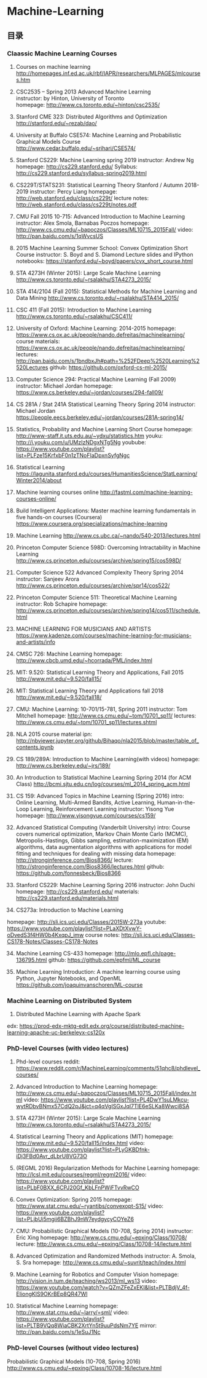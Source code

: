 # Machine-Learning

## 目录

### Claassic Machine Learning Courses
1. Courses on machine learning <br />
http://homepages.inf.ed.ac.uk/rbf/IAPR/researchers/MLPAGES/mlcourses.htm <br />

2. CSC2535 – Spring 2013 Advanced Machine Learning <br />
instructor: by Hinton, University of Toronto <br />
homepage: http://www.cs.toronto.edu/~hinton/csc2535/

3. Stanford CME 323: Distributed Algorithms and Optimization
http://stanford.edu/~rezab/dao/

4. University at Buffalo CSE574: Machine Learning and Probabilistic Graphical Models Course
http://www.cedar.buffalo.edu/~srihari/CSE574/

5. Stanford CS229: Machine Learning spring 2019 
instructor: Andrew Ng
homepage: http://cs229.stanford.edu/
Syllabus: http://cs229.stanford.edu/syllabus-spring2019.html

6. CS229T/STATS231: Statistical Learning Theory   Stanford / Autumn 2018-2019 
instructor: Percy Liang
homepage: http://web.stanford.edu/class/cs229t/
lecture notes: http://web.stanford.edu/class/cs229t/notes.pdf

7. CMU Fall 2015 10-715: Advanced Introduction to Machine Learning
instructor: Alex Smola, Barnabas Poczos
homepage: http://www.cs.cmu.edu/~bapoczos/Classes/ML10715_2015Fall/
video: http://pan.baidu.com/s/1qWvcsUS

8. 2015 Machine Learning Summer School: Convex Optimization Short Course
instructor: S. Boyd and S. Diamond
Lecture slides and IPython notebooks: https://stanford.edu/~boyd/papers/cvx_short_course.html

9. STA 4273H (Winter 2015): Large Scale Machine Learning
http://www.cs.toronto.edu/~rsalakhu/STA4273_2015/

10. STA 414/2104 (Fall 2015): Statistical Methods for Machine Learning and Data Mining
http://www.cs.toronto.edu/~rsalakhu/STA414_2015/

11. CSC 411 (Fall 2015): Introduction to Machine Learning
http://www.cs.toronto.edu/~rsalakhu/CSC411/

12. University of Oxford: Machine Learning: 2014-2015
homepage: https://www.cs.ox.ac.uk/people/nando.defreitas/machinelearning/
course materials: https://www.cs.ox.ac.uk/people/nando.defreitas/machinelearning/
lectures: http://pan.baidu.com/s/1bndbxJh#path=%252FDeep%2520Learning%2520Lectures
github: https://github.com/oxford-cs-ml-2015/

13. Computer Science 294: Practical Machine Learning (Fall 2009)
instructor: Michael Jordan
homepage: https://www.cs.berkeley.edu/~jordan/courses/294-fall09/

14. CS 281A / Stat 241A Statistical Learning Theory  Spring 2014
instructor: Michael Jordan
https://people.eecs.berkeley.edu/~jordan/courses/281A-spring14/

15. Statistics, Probability and Machine Learning Short Course
homepage: http://www-staff.it.uts.edu.au/~ydxu/statistics.htm
youku: http://i.youku.com/u/UMzIzNDgxNTg5Ng
youbube: https://www.youtube.com/playlist?list=PLFze15KrfxbF0n1zTNoFIaDpxnSyfgNgc

16. Statistical Learning
https://lagunita.stanford.edu/courses/HumanitiesScience/StatLearning/Winter2014/about

16. Machine learning courses online
http://fastml.com/machine-learning-courses-online/

17. Build Intelligent Applications: Master machine learning fundamentals in five hands-on courses (Coursera)
https://www.coursera.org/specializations/machine-learning

18. Machine Learning
http://www.cs.ubc.ca/~nando/540-2013/lectures.html

19. Princeton Computer Science 598D: Overcoming Intractability in Machine Learning
http://www.cs.princeton.edu/courses/archive/spring15/cos598D/

20. Computer Science 522 Advanced Complexity Theory Spring 2014
instructor: Sanjeev Arora
http://www.cs.princeton.edu/courses/archive/spr14/cos522/

21. Princeton Computer Science 511: Theoretical Machine Learning
instructor: Rob Schapire
homepage: http://www.cs.princeton.edu/courses/archive/spring14/cos511/schedule.html

22. MACHINE LEARNING FOR MUSICIANS AND ARTISTS
https://www.kadenze.com/courses/machine-learning-for-musicians-and-artists/info

23. CMSC 726: Machine Learning
homepage: http://www.cbcb.umd.edu/~hcorrada/PML/index.html

24. MIT: 9.520: Statistical Learning Theory and Applications, Fall 2015
http://www.mit.edu/~9.520/fall15/

25. MIT: Statistical Learning Theory and Applications  fall 2018
http://www.mit.edu/~9.520/fall18/

26. CMU: Machine Learning: 10-701/15-781, Spring 2011
instructor: Tom Mitchell
homepage: http://www.cs.cmu.edu/~tom/10701_sp11/
lectures: http://www.cs.cmu.edu/~tom/10701_sp11/lectures.shtml

27. NLA 2015 course material
ipn: http://nbviewer.jupyter.org/github/Bihaqo/nla2015/blob/master/table_of_contents.ipynb

28. CS 189/289A: Introduction to Machine Learning(with videos)
homepage: http://www.cs.berkeley.edu/~jrs/189/

29. An Introduction to Statistical Machine Learning Spring 2014 (for ACM Class)
http://bcmi.sjtu.edu.cn/log/courses/ml_2014_spring_acm.html


30. CS 159: Advanced Topics in Machine Learning (Spring 2016)
intro: Online Learning, Multi-Armed Bandits, Active Learning, Human-in-the-Loop Learning, Reinforcement Learning
instructor: Yisong Yue
homepage: http://www.yisongyue.com/courses/cs159/

31. Advanced Statistical Computing (Vanderbilt University)
intro: Course covers numerical optimization, Markov Chain Monte Carlo (MCMC), Metropolis-Hastings, Gibbs sampling, estimation-maximization (EM) algorithms, data augmentation algorithms with applications for model fitting and techniques for dealing with missing data
homepage: http://stronginference.com/Bios8366/
lecture: http://stronginference.com/Bios8366/lectures.html
github: https://github.com/fonnesbeck/Bios8366

32. Stanford CS229: Machine Learning Spring 2016
instructor: John Duchi
homepage: http://cs229.stanford.edu/
materials: http://cs229.stanford.edu/materials.html

33. CS273a: Introduction to Machine Learning

homepage: http://sli.ics.uci.edu/Classes/2015W-273a
youtube: https://www.youtube.com/playlist?list=PLaXDtXvwY-oDvedS3f4HW0b4KxqpJ_imw
course notes: http://sli.ics.uci.edu/Classes-CS178-Notes/Classes-CS178-Notes

34. Machine Learning CS-433
homepage: http://mlo.epfl.ch/page-136795.html
github: https://github.com/epfml/ML_course

35. Machine Learning Introduction: A machine learning course using Python, Jupyter Notebooks, and OpenML
https://github.com/joaquinvanschoren/ML-course

### Machine Learning on Distributed System

1. Distributed Machine Learning with Apache Spark

edx: https://prod-edx-mktg-edit.edx.org/course/distributed-machine-learning-apache-uc-berkeleyx-cs120x

### PhD-level Courses (with video lectures)

1. Phd-level courses
reddit: https://www.reddit.com/r/MachineLearning/comments/51qhc8/phdlevel_courses/

2. Advanced Introduction to Machine Learning
homepage: http://www.cs.cmu.edu/~bapoczos/Classes/ML10715_2015Fall/index.html
video: https://www.youtube.com/playlist?list=PL4DwY1suLMkcu-wytRDbvBNmx57CdQ2pJ&jct=q4qVgISGxJql7TlE6eSLKa8Wwci8SA

3. STA 4273H (Winter 2015): Large Scale Machine Learning
http://www.cs.toronto.edu/~rsalakhu/STA4273_2015/

4. Statistical Learning Theory and Applications (MIT)
homepage: http://www.mit.edu/~9.520/fall15/index.html
video: https://www.youtube.com/playlist?list=PLyGKBDfnk-iDj3FBd0Avr_dLbrU8VG73O

5. (REGML 2016) Regularization Methods for Machine Learning
homepage: http://lcsl.mit.edu/courses/regml/regml2016/
video: https://www.youtube.com/playlist?list=PLbF0BXX_6CPJ20Gf_KbLFnPWjFTvvRwCO

6. Convex Optimization: Spring 2015
homepage: http://www.stat.cmu.edu/~ryantibs/convexopt-S15/
video: https://www.youtube.com/playlist?list=PLjbUi5mgii6BZBhJ9nW7eydgycyCOYeZ6

7. CMU: Probabilistic Graphical Models (10-708, Spring 2014)
instructor: Eric Xing
homepage: http://www.cs.cmu.edu/~epxing/Class/10708/
lecture: http://www.cs.cmu.edu/~epxing/Class/10708-14/lecture.html

8. Advanced Optimization and Randomized Methods
instructor: A. Smola, S. Sra
homepage: http://www.cs.cmu.edu/~suvrit/teach/index.html

10. Machine Learning for Robotics and Computer Vision
homepage: http://vision.in.tum.de/teaching/ws2013/ml_ws13
video: https://www.youtube.com/watch?v=QZmZFeZxEKI&list=PLTBdjV_4f-EIiongKlS9OKrBEp8QR47Wl

11. Statistical Machine Learning
homepage: http://www.stat.cmu.edu/~larry/=sml/
video: https://www.youtube.com/playlist?list=PLTB9VQq8WiaCBK2XrtYn5t9uuPdsNm7YE
mirror: http://pan.baidu.com/s/1eSuJ1Nc

### PhD-level Courses (without video lectures)
Probabilistic Graphical Models (10-708, Spring 2016)
http://www.cs.cmu.edu/~epxing/Class/10708-16/lecture.html




